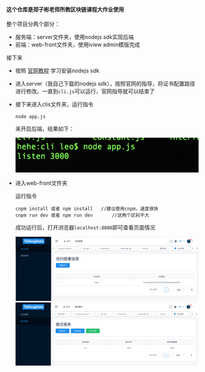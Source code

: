 #### 这个仓库是郑子彬老师所教区块链课程大作业使用

整个项目分两个部分：

- 服务端：server文件夹，使用nodejs sdk实现后端
- 前端：web-front文件夹，使用iview admin模版完成



接下来

- 按照 [官网教程](https://fisco-bcos-documentation.readthedocs.io/zh_CN/latest/docs/sdk/nodejs_sdk/install.html) 学习安装nodejs sdk

- 进入server（我自己下载的nodejs sdk），按照官网的指导，将证书配置路径进行修改。一直到`cli.js`可以运行，官网指导就可以结束了

- 接下来进入clis文件夹，运行指令

  ```
  node app.js
  ```

  来开启后端，结果如下：

  ![](./assets/1.png)

- 进入web-front文件夹

  运行指令

  ```
  cnpm install 或者 npm install 	//建议使用cnpm，速度很快
  cnpm run dev 或者 npm run dev		//这两个区别不大
  ```

  成功运行后，打开浏览器`localhost:8080`即可查看页面情况

  <img src="./assets/2.png" style="zoom:50%;" />

  <img src="./assets/3.png" style="zoom:50%;" />

